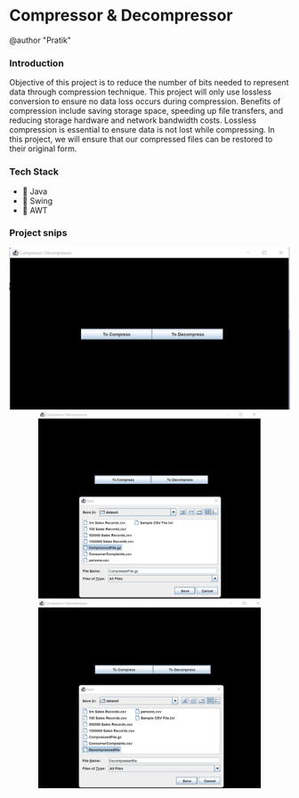 # Compressor & Decompressor
@author "Pratik"

### Introduction 
Objective of this project is to reduce the number of bits needed to represent data through compression technique. This project will only use lossless conversion to ensure no data loss occurs during compression. Benefits of compression include saving storage space, speeding up file transfers, and reducing storage hardware and network bandwidth costs. Lossless compression is essential to ensure data is not lost while compressing. In this project, we will ensure that our compressed files can be restored to their original form.

### Tech Stack
- :red_circle: Java
- :red_circle: Swing
- :red_circle: AWT

### Project snips

<div align="center">
  <img src="https://github.com/Pratik-Mandale/Compresor_Decompressor/blob/master/Images/UI.png" alt="UI">
</div>

<div align="center">
  <img src="https://github.com/Pratik-Mandale/Compresor_Decompressor/blob/master/Images/Compress.png" alt="Image 1" width="400" style="display:inline-block;">
  <img src="https://github.com/Pratik-Mandale/Compresor_Decompressor/blob/master/Images/Decompress.png" alt="Image 2" width="400" style="display:inline-block;">
</div>
